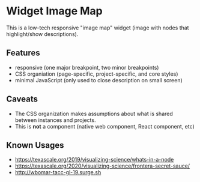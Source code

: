 # Widget Image Map

This is a low-tech responsive "image map" widget (image with nodes that highlight/show descriptions).

## Features

- responsive (one major breakpoint, two minor breakpoints)
- CSS organiation (page-specific, project-specific, and core styles)
- minimal JavaScript (only used to close description on small screen)

## Caveats

- The CSS organization makes assumptions about what is shared between instances and projects.
- This is __not__ a component (native web component, React component, etc)

## Known Usages

- https://texascale.org/2019/visualizing-science/whats-in-a-node
- https://texascale.org/2020/visualizing-science/frontera-secret-sauce/
- http://wbomar-tacc-gl-19.surge.sh
